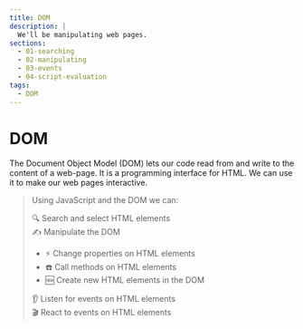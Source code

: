 ```yaml
---
title: DOM
description: |
  We'll be manipulating web pages.
sections:
  - 01-searching
  - 02-manipulating
  - 03-events
  - 04-script-evaluation
tags:
  - DOM
---
```


# DOM

The Document Object Model (DOM) lets our code read from and write to the content of a web-page. It is a programming interface for HTML. We can use it to make our web pages interactive.

> Using JavaScript and the DOM we can:
> 
> 🔍 Search and select HTML elements   
> ✍️ Manipulate the DOM
> - ⚡ Change properties on HTML elements  
> - ☎️ Call methods on HTML elements  
> - 🆕 Create new HTML elements in the DOM  
>
> 👂 Listen for events on HTML elements   
> 🎬 React to events on HTML elements  

